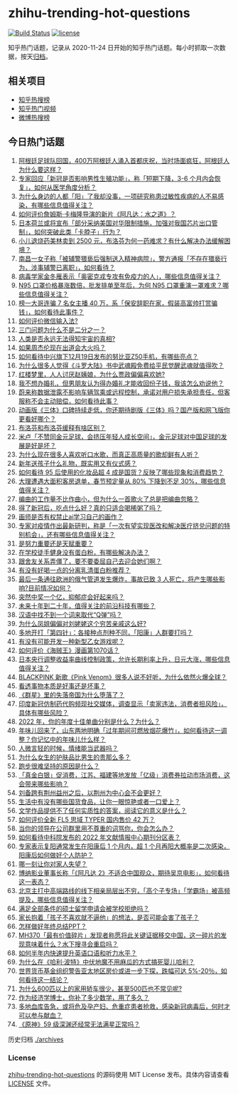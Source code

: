 # zhihu-trending-hot-questions

[![Build Status](https://github.com/justjavac/zhihu-trending-hot-questions/workflows/ci/badge.svg?branch=master)](https://github.com/justjavac/zhihu-trending-hot-questions/actions)
[![license](https://img.shields.io/github/license/justjavac/zhihu-trending-hot-questions)](https://github.com/justjavac/zhihu-trending-hot-questions/blob/master/LICENSE)

知乎热门话题，记录从 2020-11-24
日开始的知乎热门话题。每小时抓取一次数据，按天[归档](./archives)。

## 相关项目

- [知乎热搜榜](https://github.com/justjavac/zhihu-trending-top-search)
- [知乎热门视频](https://github.com/justjavac/zhihu-trending-hot-video)
- [微博热搜榜](https://github.com/justjavac/weibo-trending-hot-search)

## 今日热门话题

<!-- BEGIN -->
<!-- 最后更新时间 Thu Dec 22 2022 07:21:14 GMT+0800 (China Standard Time) -->

1. [阿根廷足球队回国，400万阿根廷人涌入首都庆祝，当时场面疯狂，阿根廷人为什么要这样？](https://www.zhihu.com/question/573584250)
1. [专家回应「新冠是否影响男性生殖功能」，称「短期下降，3-6 个月内会恢复」，如何从医学角度分析？](https://www.zhihu.com/question/573266101)
1. [为什么身边的人都「阳」了我却没事，一项研究称患过敏性疾病的人不易感染，有哪些信息值得关注？](https://www.zhihu.com/question/573619276)
1. [如何评价詹姆斯·卡梅隆导演的新片《阿凡达：水之道》？](https://www.zhihu.com/question/572556184)
1. [日本荷兰或将宣布「部分采纳美国对华限制措施，加强对我国芯片出口管制」，如何突破此类「卡脖子」行为？](https://www.zhihu.com/question/573218161)
1. [小儿退烧药美林卖到 2500 元，布洛芬为何一药难求？有什么解决办法缓解困境？](https://www.zhihu.com/question/573334877)
1. [南昌一女子称「被辅警猥亵后强制送入精神病院」，警方通报「不存在猥亵行为，涉事辅警已离职」，如何看待？](https://www.zhihu.com/question/573483865)
1. [病毒学家金冬雁表示「奥密克戎专攻有免疫力的人」，哪些信息值得关注？](https://www.zhihu.com/question/573584353)
1. [N95 口罩价格暴涨数倍，批发排单至年后，为何 N95 口罩重演一罩难求？哪些信息值得关注？](https://www.zhihu.com/question/573458831)
1. [榜一大哥连骗 7 名女主播 40 万，系「保安辞职在家，假装高富帅打赏骗钱」，如何看待此事件？](https://www.zhihu.com/question/573273652)
1. [如何评价微信输入法?](https://www.zhihu.com/question/551466990)
1. [三门问题为什么不是二分之一？](https://www.zhihu.com/question/275661457)
1. [人类是否永远无法得知宇宙的真相?](https://www.zhihu.com/question/459808793)
1. [如果周杰伦现在出道会大火吗？](https://www.zhihu.com/question/373859920)
1. [如何看待中兴旗下12月19日发布的努比亚Z50手机，有哪些亮点？](https://www.zhihu.com/question/573040438)
1. [为什么很多人觉得《斗罗大陆》书中武魂殿免费给平民觉醒武魂就值得吹？](https://www.zhihu.com/question/554620774)
1. [红楼梦里，人人讨厌赵姨娘，为什么贾政偏偏喜欢她?](https://www.zhihu.com/question/572706467)
1. [我不想办婚礼，但男朋友认为得办婚礼才能收回份子钱，我该怎么劝说他？](https://www.zhihu.com/question/568389086)
1. [蔚来称数据泄露不影响车辆驾乘或远程控制，承诺对用户损失承担责任，但客服称不会主动赔偿，如何看待此事？](https://www.zhihu.com/question/573457080)
1. [动画版《三体》口碑持续走低，你还期待剧版《三体》吗？国产版和网飞版你更看好哪个？](https://www.zhihu.com/question/573264801)
1. [布洛芬和布洛芬缓释有啥区别？](https://www.zhihu.com/question/573216624)
1. [米卢「不赞同金元足球，会挤压年轻人成长空间」，金元足球对中国足球的发展是好是坏？](https://www.zhihu.com/question/572982867)
1. [为什么现在很多人喜欢听口水歌，而真正高质量的歌却鲜有人听？](https://www.zhihu.com/question/479975317)
1. [新年送孩子什么礼物，既实用又有仪式感？](https://www.zhihu.com/question/569561279)
1. [如何看待 95 后使用的化妆品超 4 成是国货？反映了哪些现象和消费趋势？](https://www.zhihu.com/question/573586904)
1. [大理遭遇大面积客房退单，春节预定量从 80% 下降到不足 30%，哪些信息值得关注？](https://www.zhihu.com/question/573457090)
1. [编曲的工作量不比作曲小，但为什么一首歌火了总是把编曲忽略？](https://www.zhihu.com/question/357804504)
1. [得了新冠后，吃点什么好？真的只适合喝稀粥了吗？](https://www.zhihu.com/question/571650191)
1. [画师是否有权禁止ai学习自己的画作？](https://www.zhihu.com/question/572962346)
1. [专家对疫情作出最新研判，称是「一次有望实现医改和解决医疗挤兑问题的特别机会」，还有哪些信息值得关注？](https://www.zhihu.com/question/573317247)
1. [是努力重要还是天赋重要？](https://www.zhihu.com/question/573006166)
1. [在学校徒手健身没有蛋白粉，有哪些解决办法？](https://www.zhihu.com/question/570092979)
1. [跟舍友关系弄僵了，要不要委屈自己去迎合她们啊？](https://www.zhihu.com/question/571455887)
1. [有没有好喝一点的分离乳清蛋白粉推荐？](https://www.zhihu.com/question/569319639)
1. [最后一条通往欧洲的俄气管道发生爆炸，事故已致 3 人死亡，将产生哪些影响?目前情况如何？](https://www.zhihu.com/question/573445550)
1. [突然中奖一个亿，抑郁症会好起来吗？](https://www.zhihu.com/question/521690454)
1. [未来十年到二十年，值得关注的前沿科技有哪些？](https://www.zhihu.com/question/525369281)
1. [汉语中找不到一个词来取代“Q弹”吗？](https://www.zhihu.com/question/536132184)
1. [为什么凤姐偏偏对刘姥姥这个穷苦亲戚这么好?](https://www.zhihu.com/question/551830111)
1. [多地开打「第四针」：各接种点剂种不同，「阳康」人群要打吗？](https://www.zhihu.com/question/573445786)
1. [有没有可能开发一种新型乙女游戏呢？](https://www.zhihu.com/question/573092867)
1. [如何评价《海贼王》漫画第1070话？](https://www.zhihu.com/question/573185320)
1. [日本央行调整收益率曲线控制政策，允许长期利率上升，日元大涨，哪些信息值得关注？](https://www.zhihu.com/question/573345836)
1. [BLACKPINK 新歌《Pink Venom》很多人说不好听，为什么依然火爆全球？](https://www.zhihu.com/question/571903784)
1. [看透事物本质是好事还是坏事？](https://www.zhihu.com/question/572511800)
1. [《群星》里的失落帝国为什么堕落了？](https://www.zhihu.com/question/314703198)
1. [印度新冠仿制药代购频现社交媒体，调查显示「卖家违法，消费者担风险」，具体有哪些风险？](https://www.zhihu.com/question/573595064)
1. [2022 年，你的年度十佳单曲分别是什么？为什么？](https://www.zhihu.com/question/571894658)
1. [年味儿回来了，山东两地明确「过年期间可燃放烟花爆竹」，如何看待这一调整？你记忆中的年味儿什么样？](https://www.zhihu.com/question/573446630)
1. [人微言轻的时候，情绪能当武器吗？](https://www.zhihu.com/question/568198202)
1. [为什么女生的护肤品比男生的贵那么多？](https://www.zhihu.com/question/571904114)
1. [跑步很难坚持的原因是什么？](https://www.zhihu.com/question/569077904)
1. [「真金白银」促消费，江苏、福建等地发放「亿级」消费券拉动市场消费，这会带来哪些影响？](https://www.zhihu.com/question/573460976)
1. [刘备跨有荆州益州之后，以荆州为中心会不会更好？](https://www.zhihu.com/question/572908739)
1. [生活中有没有哪些国货食品，让你一眼惊艳或者一口爱上？](https://www.zhihu.com/question/572311966)
1. [文学作品提供不了任何实质性的答案，阅读它的意义是什么？](https://www.zhihu.com/question/573094146)
1. [如何评价全新 FL5 思域 TYPER 国内售价 42 万？](https://www.zhihu.com/question/573377589)
1. [当你的领导在公司群里用不尊重的词骂你，你会怎么办？](https://www.zhihu.com/question/558520989)
1. [如何看待中科院发布的 2022 年文献情报中心期刊分区表？](https://www.zhihu.com/question/573468291)
1. [专家表示复阳通常发生在阳康后 1 个月内，超 1 个月再阳大概率是二次感染，阳康后如何做好个人防护？](https://www.zhihu.com/question/573457269)
1. [哪一刻让你对家人失望？](https://www.zhihu.com/question/318606911)
1. [博纳影业董事长称「《阿凡达 2》不适合中国观众，期待吴京电影」，如何看待这一表态？](https://www.zhihu.com/question/573320331)
1. [北京主打中高端路线的线下相亲局层出不穷，「高个子专场」「学霸场」被高频提及，哪些信息值得关注？](https://www.zhihu.com/question/572832118)
1. [满足全部条件的硕士留学申请会被学校拒绝吗？](https://www.zhihu.com/question/527442123)
1. [家长抱着「孩子不喜欢就不逼他」的想法，是否可能会害了孩子？](https://www.zhihu.com/question/506978260)
1. [怎样做好年终总结PPT？](https://www.zhihu.com/question/511560597)
1. [MH370「最有价值碎片」发现者称愿将此关键证据移交中国，这一碎片的发现意味着什么？水下搜寻会重启吗？](https://www.zhihu.com/question/573305614)
1. [如何半年内快速提升英语口语和听力水平？](https://www.zhihu.com/question/423789316)
1. [为什么在《哈利·波特》中伏地魔不用麻瓜的方式搞死婴儿哈利？](https://www.zhihu.com/question/565192256)
1. [世界货币基金组织警告亚太地区房价或进一步下探，跌幅可达 5%-20％，如何看待这一结论？](https://www.zhihu.com/question/572748174)
1. [为什么600匹以上的家用轿车很少，甚至500匹也不常见呢?](https://www.zhihu.com/question/568613958)
1. [作为经济学博士，你补了多少数学，用了多久？](https://www.zhihu.com/question/563383869)
1. [多地血库告急，或将危及孕产妇、危重症患者抢救，感染新冠病毒后，何时才可以参与献血？](https://www.zhihu.com/question/573457960)
1. [《原神》59 级深渊还经常无法满星正常吗？](https://www.zhihu.com/question/573029866)

<!-- END -->

历史归档 [./archives](./archives)

### License

[zhihu-trending-hot-questions](https://github.com/justjavac/zhihu-trending-hot-questions)
的源码使用 MIT License 发布。具体内容请查看 [LICENSE](./LICENSE) 文件。
